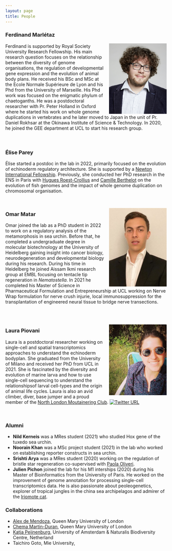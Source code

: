 ```yaml
---
layout: page
title: People
---
```


###  Ferdinand Marlétaz

<div style="float: right;padding-left:10px">
    <img align="left" width="180" height="219" src="/assets/ferdi.jpg" >
</div>
Ferdinand is supported by Royal Society University Research Fellowship.  His main research question focuses on the relationship between the diversity of genome organisations, the regulation of developmental gene expression and the evolution of animal body plans. He received his BSc and MSc at the Ecole Normale Supérieure de Lyon and his Phd from the University of Marseille. His Phd work was focused on the enigmatic phylum of chaetoganths.  He was a postdoctoral researcher with Pr. Peter Holland in Oxford where he started his work on whole genome duplications in vertebrates and he later moved to Japan in the unit of Pr. Daniel Rokhsar at the Okinawa Institute of Science & Technology. In 2020, he joined the GEE department at UCL to start his research group.
<br><br><br>

### Élise Parey
Élise started a postdoc in the lab in 2022, primarily focused on the evolution of echinoderm regulatory architecture. She is  supported by a [Newton International Fellowship](https://royalsociety.org/grants-schemes-awards/grants/newton-international/). Previously, she conducted her PhD research in the ENS in Paris with [Hugues Roest-Crollius](https://www.ibens.ens.fr/?rubrique43&lang=en) and [Camille Berthelot](https://research.pasteur.fr/en/member/camille-berthelot/) on the evolution of fish genomes and the impact of whole genome duplication on chromosomal organisation. 

&nbsp;

<div style="float: right;padding-left:10px">
    <img align="left" width="180" height="244" src="/assets/Omar.jpg" >
</div>

### Omar Matar 
Omar joined the lab as a PhD student in 2022 to work on a regulatory analysis of the metamorphosis in sea urchin. Before that, he completed a undergraduate degree in molecular biotechnology at the University of Heidelberg gaining insight into cancer biology, neurodegeneration and developmental biology during his research. During his time in Heidelberg he joined Aissam Ikmi research group at EMBL focusing on tentacle tip regeneration in *Nematostella*. In 2021 he completed his Master of Science in Pharmaceutical Formulation and Entrepreneurship at UCL working on Nerve Wrap formulation for nerve crush injurie, local immunosuppression for the transplantation of engineered neural tissue to bridge nerve transections. 

<br><br>

<div style="float: right;padding-left:10px">
    <img align="left" width="180" height="220" src="/assets/Laura.jpeg" >
</div>

###  Laura Piovani 

Laura is a postdoctoral researcher working on single-cell and spatial transcriptomics approaches to understand the echinoderm bodyplan.  She graduated from the University of Milano and received her PhD from UCL in 2021. She is fascinated by the diversity and evolution of marine larva and how to use single-cell sequencing to understand the relationshipsof larval cell-types and the origin of animal life cycles. Laura is also an avid climber, diver, base jumper and a proud member of the [North London Moutainering Club](http://www.nlmc.co.uk).
[![Twitter URL](https://img.shields.io/twitter/url/https/twitter.com/BillaDelonge.svg?style=social&label=Follow%20%40BillaDelonge)](https://twitter.com/BillaDelonge)

<br>

### Alumni
* **Nild Kerneis** was a MRes student (2021) who studied Hox gene of the tuxedo sea urchin. 
* **Noorain Khan** was a MSc project student (2021) in the lab who worked on establishing reporter constructs in  sea urchin.
* **Srishti Arya** was a MRes student (2020) working on the regulation of bristle star regeneration co-supervised with [Paola Oliveri](http://echinonet.org.uk).
* **Julien Pichon** joined the lab for his M1 interships (2020) during his Master of Bioinformatics from the University of Paris. He worked on the improvement of genome annotation for processing single-cell transcriptomics data. He is also passionate about peoleogenetics, explorer of tropical jungles in the china sea archipelagos and admirer of the [Iriomote cat](https://nippon100.com/en/iriomote-cat). 

### Collaborations

* [Alex de Mendoza](https://www.demendozalab.com), Queen Mary University of London
* [Chema Martin-Duran](https://www.martinduranlab.com), Queen Mary University of London
* [Katja Peijnenburg](https://www.naturalis.nl/wetenschap/onderzoekers/katja-peijnenburg), University of Amsterdam & Naturalis Biodiversity Centre, Netherland
* Taichiro Goto, Mie University, 


<br><br><br><br><br><br><br><br><br><br>

